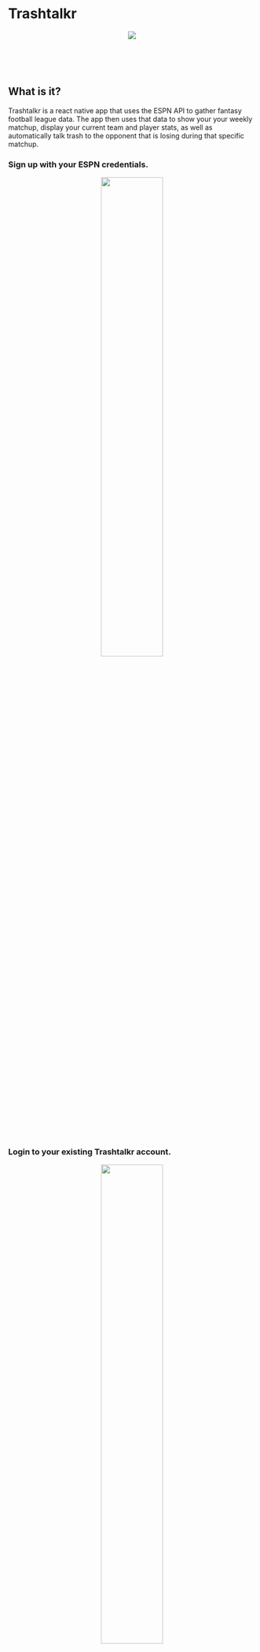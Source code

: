 # Trashtalkr


<p align="center"> <img  src="https://media.giphy.com/media/l4EpcazyPta1byn8Q/giphy.gif" ></p>

<br>
<br>
<br>

##  What is it?
Trashtalkr is a react native app that uses the ESPN API to gather fantasy football league data. The app then uses that data to show your your weekly matchup, display your current team and player stats, as well as automatically talk trash to the opponent that is losing during that specific matchup.



### Sign up with your ESPN credentials.
<p align="center">
    <img width=50% src="/Trashtalkr/2.png">
</p>


### Login to your existing Trashtalkr account.

<p align="center">
    <img width=50% src="./Trashtalkr/3.png">
    <img width=50% src="./Trashtalkr/4.png">
</p>

### App will open to your current week matchup.

<p align="center">
    <img width=50% src="./Trashtalkr/5.png">
    <img width=50% src="./Trashtalkr/6.png">
</p>

### Home page is a news feed from "newsapi.org".

<p align="center">
    <img width=50% src="./Trashtalkr/7.png">
  </a>


### NFl page is weekly NFL team game scores.

<p align="center">
    <img width=50% src="./Trashtalkr/8.png">
</p>

### Trashtalkr page is where you can view your messages that Trashtalkr sent you.

<p align="center">
    <img width=50% src="./Trashtalkr/9.png">
</p>

